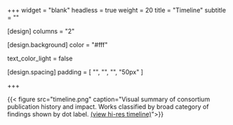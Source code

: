 +++
widget = "blank"
headless = true
weight = 20
title = "Timeline"
subtitle = ""

[design]
columns = "2"

  [design.background]
  color = "#fff"

  text_color_light = false

  [design.spacing]
  padding = [ "", "", "", "50px" ]

+++

{{< figure src="timeline.png" caption="Visual summary of consortium publication history and impact. Works classified by broad category of findings shown by dot label. [(view hi-res timeline)](/media/timeline.svg)">}}

